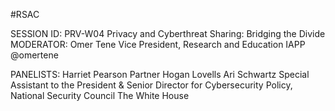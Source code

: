 #RSAC

SESSION ID: PRV-W04
Privacy and Cyberthreat Sharing: Bridging the Divide
MODERATOR: Omer Tene
Vice President, Research and Education IAPP @omertene

PANELISTS:
Harriet Pearson
Partner Hogan Lovells
Ari Schwartz
Special Assistant to the President & Senior Director for Cybersecurity Policy, National Security Council The White House

